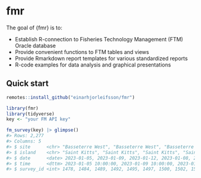 
<!-- README.md is generated from README.Rmd. Please edit that file -->

# fmr

<!-- badges: start -->
<!-- badges: end -->

The goal of {fmr} is to:

- Establish R-connection to Fisheries Technology Management (FTM) Oracle
  database
- Provide convenient functions to FTM tables and views
- Provide Rmarkdown report templates for various standardized reports
- R-code examples for data analysis and graphical presentations

## Quick start

``` r
remotes::install_github("einarhjorleifsson/fmr")
```

``` r
library(fmr)
library(tidyverse)
key <- "your FM API key"
```

``` r
fm_survey(key) |> glimpse()
#> Rows: 2,277
#> Columns: 5
#> $ site      <chr> "Basseterre West", "Basseterre West", "Basseterre West", "Ba…
#> $ island    <chr> "Saint Kitts", "Saint Kitts", "Saint Kitts", "Saint Kitts", …
#> $ date      <date> 2023-01-05, 2023-01-09, 2023-01-12, 2023-01-08, 2023-01-08,…
#> $ time      <dttm> 2023-01-05 10:00:00, 2023-01-09 10:00:00, 2023-01-12 10:00:…
#> $ survey_id <int> 1478, 1484, 1489, 1492, 1495, 1497, 1500, 1502, 1503, 1505, …
```
